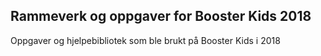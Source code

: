 ## Rammeverk og oppgaver for Booster Kids 2018

Oppgaver og hjelpebibliotek som ble brukt på Booster Kids i 2018



